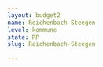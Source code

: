 ```yaml
---
layout: budget2
name: Reichenbach-Steegen
level: kommune
state: RP
slug: Reichenbach-Steegen

---
```



